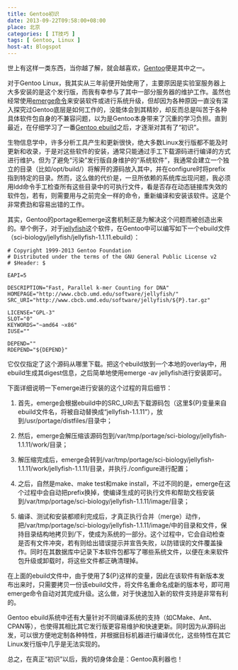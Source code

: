 ```yaml
---
title: Gentoo初识
date: 2013-09-22T09:58:00+08:00
place: 北京
categories: [ IT技巧 ]
tags: [ Gentoo, Linux ]
host-at: Blogspot
---
```

世上有这样一类东西，当你越了解，就会越喜欢，[Gentoo](http://www.gentoo.org/)便是其中之一。

对于Gentoo Linux，我其实从三年前便开始使用了，主要原因是实验室服务器上大多安装的是这个发行版，而我有幸参与了其中一部分服务器的维护工作。虽然也经常使用[emerge命令](https://www.gentoo.org/doc/en/handbook/handbook-x86.xml?part=2&chap=1)来安装软件或进行系统升级，但却因为各种原因一直没有深入探究过Gentoo底层是如何工作的，没能体会到其精妙，却反而总是叫苦于各种具体软件包自身的不兼容问题，以为是Gentoo本身带来了沉重的学习负担。直到最近，在仔细学习了一番[Gentoo ebuild](http://devmanual.gentoo.org/ebuild-writing/)之后，才逐渐对其有了“初识”。

生物信息学中，许多分析工具产生和更新很快，绝大多数Linux发行版都不能及时更新和收录，于是对这些软件的安装，通常只能通过手工下载源码进行编译的方式进行维护。但为了避免“污染”发行版自身维护的“系统软件”，我通常会建立一个独立的目录（比如/opt/build/）将解开的源码放入其中，并在configure时将prefix指到特定的目录。然而，这么做的代价是，一旦所依赖的系统库出现问题，我必须用ldd命令手工检查所有这些目录中的可执行文件，看是否存在动态链接库失效的软件包，若有，则需要用与之前完全一样的命令，重新编译和安装该软件。这是个非常费劲和容易出错的工作。

其实，Gentoo的portage和emerge这套机制正是为解决这个问题而被创造出来的。举个例子，对于[jellyfish](http://www.cbcb.umd.edu/software/jellyfish/)这个软件，在Gentoo中可以编写如下一个ebuild文件（sci-biology/jellyfish/jellyfish-1.1.11.ebuild）：

    # Copyright 1999-2013 Gentoo Foundation
    # Distributed under the terms of the GNU General Public License v2
    # $Header: $
    
    EAPI=5
    
    DESCRIPTION="Fast, Parallel k-mer Counting for DNA"
    HOMEPAGE="http://www.cbcb.umd.edu/software/jellyfish/"
    SRC_URI="http://www.cbcb.umd.edu/software/jellyfish/${P}.tar.gz"
    
    LICENSE="GPL-3"
    SLOT="0"
    KEYWORDS="~amd64 ~x86"
    IUSE=""
    
    DEPEND=""
    RDEPEND="${DEPEND}"

它仅仅指定了这个源码从哪里下载。把这个ebuild放到一个本地的overlay中，用ebuild生成其digest信息，之后简单地使用emerge -av jellyfish进行安装即可。

下面详细说明一下emerge进行安装的这个过程的背后细节：

1. 首先，emerge会根据ebuild中的SRC\_URI去下载源码包（这里${P}变量来自ebuild文件名，将被自动替换成“jellyfish-1.1.11”），放到/usr/portage/distfiles/目录中；

2. 然后，emerge会解压缩该源码包到/var/tmp/portage/sci-biology/jellyfish-1.1.11/work/目录；

3. 解压缩完成后，emerge会转到/var/tmp/portage/sci-biology/jellyfish-1.1.11/work/jellyfish-1.1.11/目录，并执行./configure进行配置；

4. 之后，自然是make、make test和make install，不过不同的是，emerge在这个过程中会自动把prefix换掉，使编译生成的可执行文件和帮助文档安装到/var/tmp/portage/sci-biology/jellyfish-1.1.11/image/目录；

5. 编译、测试和安装都顺利完成后，才真正执行合并（merge）动作，把/var/tmp/portage/sci-biology/jellyfish-1.1.11/image/中的目录和文件，保持目录结构地拷贝到/下，使成为系统的一部分。这个过程中，它会自动检查是否有文件冲突，若有则给出错误提示并宣告失败，以防错误的文件覆盖操作。同时在其数据库中记录下本软件包都写了哪些系统文件，以便在未来软件包升级或卸载时，将这些文件都正确清理掉。

在上面的ebuild文件中，由于使用了${P}这样的变量，因此在该软件有新版本发布出来时，只需要拷贝一份该ebuild文件，将文件名重命名成新的版本号，即可用emerge命令自动对其完成升级。这么做，对于快速加入新的软件支持是非常有利的。

Gentoo ebuild系统中还有大量针对不同编译系统的支持（如CMake、Ant、CPAN等），也使得其相比其它发行版更容易维护和快速更新。同时因为从源码出发，可以很方便地定制各种特性，并根据目标机器进行编译优化，这些特性在其它Linux发行版中几乎是无法实现的。

总之，在真正“初识”以后，我的切身体会是：Gentoo真利器也！
